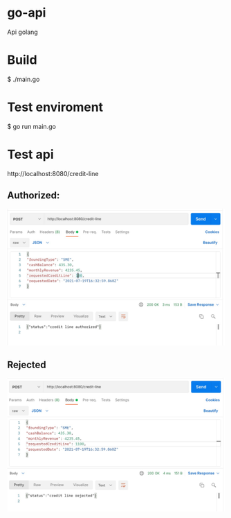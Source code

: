 # go-api
Api golang

# Build
$ ./main.go

# Test enviroment
$ go run main.go

# Test api
http://localhost:8080/credit-line

## Authorized:

![authorized](./docs/1.jpeg "authorized")

## Rejected
![authorized](./docs/2.jpeg "authorized")

